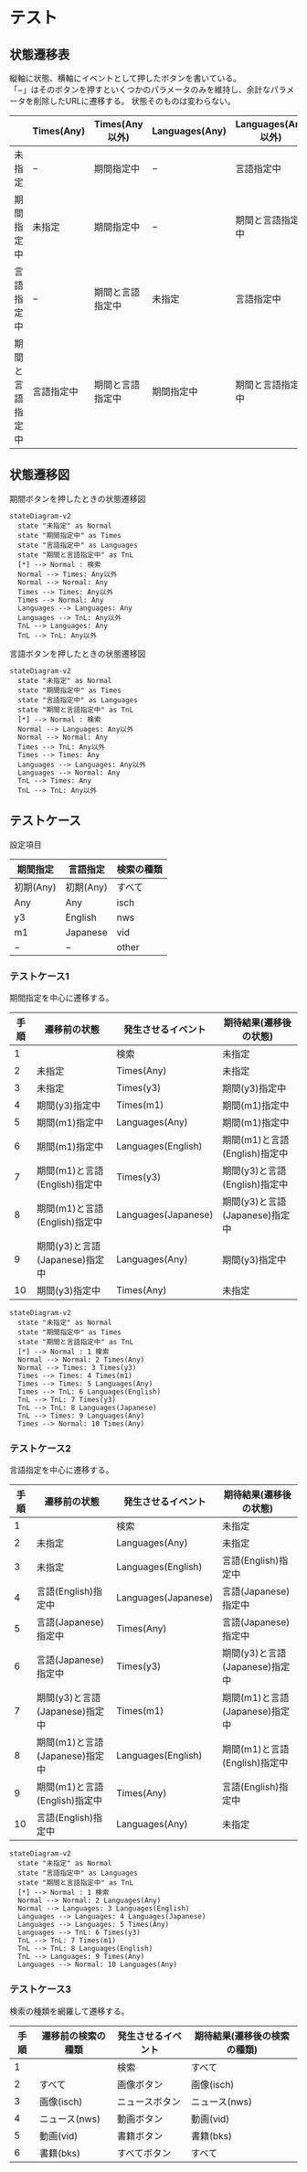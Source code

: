 # テスト

## 状態遷移表

縦軸に状態、横軸にイベントとして押したボタンを書いている。  
「−」はそのボタンを押すといくつかのパラメータのみを維持し、余計なパラメータを削除したURLに遷移する。
状態そのものは変わらない。

|                  | Times(Any) | Times(Any以外)   | Languages(Any) | Languages(Any以外) |
|------------------|------------|------------------|----------------|--------------------|
| 未指定           | −          | 期間指定中       | −              | 言語指定中         |
| 期間指定中       | 未指定     | 期間指定中       | −              | 期間と言語指定中   |
| 言語指定中       | −          | 期間と言語指定中 | 未指定         | 言語指定中         |
| 期間と言語指定中 | 言語指定中 | 期間と言語指定中 | 期間指定中     | 期間と言語指定中   |


## 状態遷移図

期間ボタンを押したときの状態遷移図

```mermaid
stateDiagram-v2
  state "未指定" as Normal
  state "期間指定中" as Times
  state "言語指定中" as Languages
  state "期間と言語指定中" as TnL
  [*] --> Normal : 検索
  Normal --> Times: Any以外
  Normal --> Normal: Any
  Times --> Times: Any以外
  Times --> Normal: Any
  Languages --> Languages: Any
  Languages --> TnL: Any以外
  TnL --> Languages: Any
  TnL --> TnL: Any以外
```

言語ボタンを押したときの状態遷移図

```mermaid
stateDiagram-v2
  state "未指定" as Normal
  state "期間指定中" as Times
  state "言語指定中" as Languages
  state "期間と言語指定中" as TnL
  [*] --> Normal : 検索
  Normal --> Languages: Any以外
  Normal --> Normal: Any
  Times --> TnL: Any以外
  Times --> Times: Any
  Languages --> Languages: Any以外
  Languages --> Normal: Any
  TnL --> Times: Any
  TnL --> TnL: Any以外
```


## テストケース

設定項目

| 期間指定  | 言語指定  | 検索の種類 |
|-----------|-----------|------------|
| 初期(Any) | 初期(Any) | すべて     |
| Any       | Any       | isch       |
| y3        | English   | nws        |
| m1        | Japanese  | vid        |
| −         | −         | other      |

### テストケース1
期間指定を中心に遷移する。

| 手順 | 遷移前の状態                   | 発生させるイベント  | 期待結果(遷移後の状態)         |
|------|--------------------------------|---------------------|--------------------------------|
| 1    |                                | 検索                | 未指定                         |
| 2    | 未指定                         | Times(Any)          | 未指定                         |
| 3    | 未指定                         | Times(y3)           | 期間(y3)指定中                 |
| 4    | 期間(y3)指定中                 | Times(m1)           | 期間(m1)指定中                 |
| 5    | 期間(m1)指定中                 | Languages(Any)      | 期間(m1)指定中                 |
| 6    | 期間(m1)指定中                 | Languages(English)  | 期間(m1)と言語(English)指定中  |
| 7    | 期間(m1)と言語(English)指定中  | Times(y3)           | 期間(y3)と言語(English)指定中  |
| 8    | 期間(m1)と言語(English)指定中  | Languages(Japanese) | 期間(y3)と言語(Japanese)指定中 |
| 9    | 期間(y3)と言語(Japanese)指定中 | Languages(Any)      | 期間(y3)指定中                 |
| 10   | 期間(y3)指定中                 | Times(Any)          | 未指定                         |

```mermaid
stateDiagram-v2
  state "未指定" as Normal
  state "期間指定中" as Times
  state "期間と言語指定中" as TnL
  [*] --> Normal : 1 検索
  Normal --> Normal: 2 Times(Any)
  Normal --> Times: 3 Times(y3)
  Times --> Times: 4 Times(m1)
  Times --> Times: 5 Languages(Any)
  Times --> TnL: 6 Languages(English)
  TnL --> TnL: 7 Times(y3)
  TnL --> TnL: 8 Languages(Japanese)
  TnL --> Times: 9 Languages(Any)
  Times --> Normal: 10 Times(Any)
```

### テストケース2
言語指定を中心に遷移する。

| 手順 | 遷移前の状態                   | 発生させるイベント  | 期待結果(遷移後の状態)         |
|------|--------------------------------|---------------------|--------------------------------|
| 1    |                                | 検索                | 未指定                         |
| 2    | 未指定                         | Languages(Any)      | 未指定                         |
| 3    | 未指定                         | Languages(English)  | 言語(English)指定中            |
| 4    | 言語(English)指定中            | Languages(Japanese) | 言語(Japanese)指定中           |
| 5    | 言語(Japanese)指定中           | Times(Any)          | 言語(Japanese)指定中           |
| 6    | 言語(Japanese)指定中           | Times(y3)           | 期間(y3)と言語(Japanese)指定中 |
| 7    | 期間(y3)と言語(Japanese)指定中 | Times(m1)           | 期間(m1)と言語(Japanese)指定中 |
| 8    | 期間(m1)と言語(Japanese)指定中 | Languages(English)  | 期間(m1)と言語(English)指定中  |
| 9    | 期間(m1)と言語(English)指定中  | Times(Any)          | 言語(English)指定中            |
| 10   | 言語(English)指定中            | Languages(Any)      | 未指定                         |


```mermaid
stateDiagram-v2
  state "未指定" as Normal
  state "言語指定中" as Languages
  state "期間と言語指定中" as TnL
  [*] --> Normal : 1 検索
  Normal --> Normal: 2 Languages(Any)
  Normal --> Languages: 3 Languages(English)
  Languages --> Languages: 4 Languages(Japanese)
  Languages --> Languages: 5 Times(Any)
  Languages --> TnL: 6 Times(y3)
  TnL --> TnL: 7 Times(m1)
  TnL --> TnL: 8 Languages(English)
  TnL --> Languages: 9 Times(Any)
  Languages --> Normal: 10 Languages(Any)
```

### テストケース3
検索の種類を網羅して遷移する。

| 手順 | 遷移前の検索の種類 | 発生させるイベント | 期待結果(遷移後の検索の種類) |
|------|--------------------|--------------------|------------------------------|
| 1    |                    | 検索               | すべて                       |
| 2    | すべて             | 画像ボタン         | 画像(isch)                   |
| 3    | 画像(isch)         | ニュースボタン     | ニュース(nws)                |
| 4    | ニュース(nws)      | 動画ボタン         | 動画(vid)                    |
| 5    | 動画(vid)          | 書籍ボタン         | 書籍(bks)                    |
| 6    | 書籍(bks)          | すべてボタン       | すべて                       |
